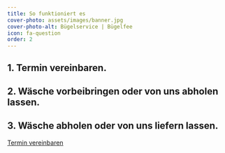 ```yaml
---
title: So funktioniert es
cover-photo: assets/images/banner.jpg
cover-photo-alt: Bügelservice | Bügelfee
icon: fa-question
order: 2
---
```


## 1. Termin vereinbaren.  
## 2. Wäsche vorbeibringen oder von uns abholen lassen.  
## 3. Wäsche abholen oder von uns liefern lassen.  

<a href="#contact" class="button scrolly">Termin vereinbaren</a>


